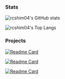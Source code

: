 ### Stats
![rcshim04's GitHub stats](https://github-readme-stats.vercel.app/api?username=rcshim04&theme=github_dark&show_icons=true)

![rcshim04's Top Langs](https://github-readme-stats.vercel.app/api/top-langs/?username=rcshim04&theme=github_dark&layout=compact)

### Projects
[![Readme Card](https://github-readme-stats.vercel.app/api/pin/?username=wlmac&repo=metropolis&theme=github_dark)](https://github.com/wlmac/metropolis)

[![Readme Card](https://github-readme-stats.vercel.app/api/pin/?username=rcshim04&repo=MALSuggest&theme=github_dark)](https://github.com/rcshim04/MALSuggest)

[![Readme Card](https://github-readme-stats.vercel.app/api/pin/?username=rcshim04&repo=personal-website&theme=github_dark)](https://github.com/rcshim04/personal-website)
